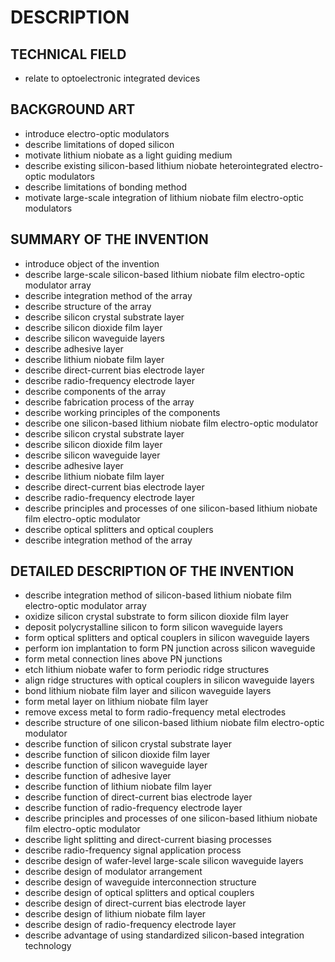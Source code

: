 # DESCRIPTION

## TECHNICAL FIELD

- relate to optoelectronic integrated devices

## BACKGROUND ART

- introduce electro-optic modulators
- describe limitations of doped silicon
- motivate lithium niobate as a light guiding medium
- describe existing silicon-based lithium niobate heterointegrated electro-optic modulators
- describe limitations of bonding method
- motivate large-scale integration of lithium niobate film electro-optic modulators

## SUMMARY OF THE INVENTION

- introduce object of the invention
- describe large-scale silicon-based lithium niobate film electro-optic modulator array
- describe integration method of the array
- describe structure of the array
- describe silicon crystal substrate layer
- describe silicon dioxide film layer
- describe silicon waveguide layers
- describe adhesive layer
- describe lithium niobate film layer
- describe direct-current bias electrode layer
- describe radio-frequency electrode layer
- describe components of the array
- describe fabrication process of the array
- describe working principles of the components
- describe one silicon-based lithium niobate film electro-optic modulator
- describe silicon crystal substrate layer
- describe silicon dioxide film layer
- describe silicon waveguide layer
- describe adhesive layer
- describe lithium niobate film layer
- describe direct-current bias electrode layer
- describe radio-frequency electrode layer
- describe principles and processes of one silicon-based lithium niobate film electro-optic modulator
- describe optical splitters and optical couplers
- describe integration method of the array

## DETAILED DESCRIPTION OF THE INVENTION

- describe integration method of silicon-based lithium niobate film electro-optic modulator array
- oxidize silicon crystal substrate to form silicon dioxide film layer
- deposit polycrystalline silicon to form silicon waveguide layers
- form optical splitters and optical couplers in silicon waveguide layers
- perform ion implantation to form PN junction across silicon waveguide
- form metal connection lines above PN junctions
- etch lithium niobate wafer to form periodic ridge structures
- align ridge structures with optical couplers in silicon waveguide layers
- bond lithium niobate film layer and silicon waveguide layers
- form metal layer on lithium niobate film layer
- remove excess metal to form radio-frequency metal electrodes
- describe structure of one silicon-based lithium niobate film electro-optic modulator
- describe function of silicon crystal substrate layer
- describe function of silicon dioxide film layer
- describe function of silicon waveguide layer
- describe function of adhesive layer
- describe function of lithium niobate film layer
- describe function of direct-current bias electrode layer
- describe function of radio-frequency electrode layer
- describe principles and processes of one silicon-based lithium niobate film electro-optic modulator
- describe light splitting and direct-current biasing processes
- describe radio-frequency signal application process
- describe design of wafer-level large-scale silicon waveguide layers
- describe design of modulator arrangement
- describe design of waveguide interconnection structure
- describe design of optical splitters and optical couplers
- describe design of direct-current bias electrode layer
- describe design of lithium niobate film layer
- describe design of radio-frequency electrode layer
- describe advantage of using standardized silicon-based integration technology

